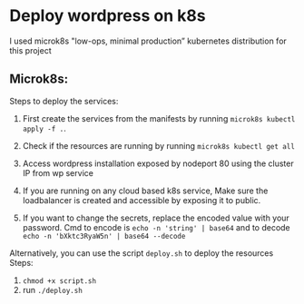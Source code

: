 # Deploy wordpress on k8s
I used microk8s "low-ops, minimal production” kubernetes distribution for this project

## Microk8s:
Steps to deploy the services:
1. First create the services from the manifests by running `microk8s kubectl apply -f .`.
2. Check if the resources are running by running `microk8s kubectl get all` 
3. Access wordpress installation exposed by nodeport 80 using the cluster IP from wp service


4. If you are running on any cloud based k8s service, Make sure the loadbalancer is created and accessible by exposing it to public.
5. If you want to change the secrets, replace the encoded value with your password. Cmd to encode is `echo -n 'string' | base64` and to decode `echo -n 'bXktc3RyaW5n' | base64 --decode`

Alternatively, you can use the script `deploy.sh` to deploy the resources
Steps:
1. `chmod +x script.sh`
2. run `./deploy.sh`